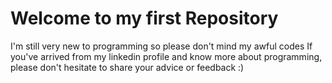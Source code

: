 # Welcome to my first Repository

I'm still very new to programming so please don't mind my awful codes
If you've arrived from my linkedin profile and know more about programming, please don't hesitate to share your advice or feedback :)
